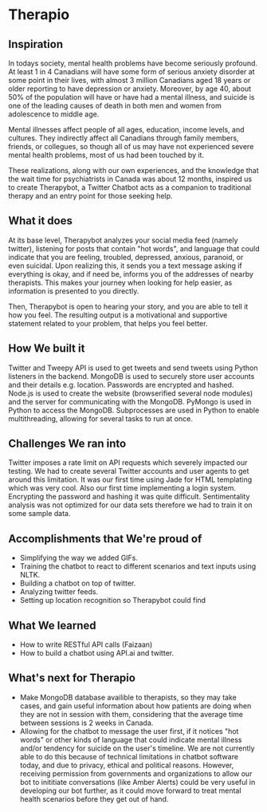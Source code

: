 # Therapio
## Inspiration

In todays society, mental health problems have become seriously profound. At least 1 in 4 Canadians will have some form of serious anxiety disorder at some point in their lives, with almost 3 million Canadians aged 18 years or older reporting to have depression or anxiety. Moreover, by age 40, about 50% of the population will have or have had a mental illness, and suicide is one of the leading causes of death in both men and women from adolescence to middle age.

Mental illnesses affect people of all ages, education, income levels, and cultures. They indirectly affect all Canadians through family members, friends, or collegues, so though all of us may have not experienced severe mental health problems, most of us had been touched by it.

These realizations, along with our own experiences, and the knowledge that the wait time for psychiatrists in Canada was about 12 months, inspired us to create Therapybot, a Twitter Chatbot acts as a companion to traditional therapy and an entry point for those seeking help.

## What it does

At its base level, Therapybot analyzes your social media feed (namely twitter), listening for posts that contain "hot words", and language that could indicate that you are feeling, troubled, depressed, anxious, paranoid, or even suicidal. Upon realizing this, it sends you a text message asking if everything is okay, and if need be, informs you of the addresses of nearby therapists. This makes your journey when looking for help easier, as information is presented to you directly.

Then, Therapybot is open to hearing your story, and you are able to tell it how you feel. The resulting output is a motivational and supportive statement related to your problem, that helps you feel better. 

## How We built it

Twitter and Tweepy API is used to get tweets and send tweets using Python listeners in the backend.
MongoDB is used to securely store user accounts and their details e.g. location. Passwords are encrypted and hashed.
Node.js is used to create the website (browserified several node modules) and the server for communicating with the MongoDB.
PyMongo is used in Python to access the MongoDB.
Subprocesses are used in Python to enable multithreading, allowing for several tasks to run at once.


## Challenges We ran into

Twitter imposes a rate limit on API requests which severely impacted our testing. We had to create several Twitter accounts and user agents to get around this limitation.
It was our first time using Jade for HTML templating which was very cool.
Also our first time implementing a login system. Encrypting the password and hashing it was quite difficult.
Sentimentality analysis was not optimized for our data sets therefore we had to train it on some sample data.

## Accomplishments that We're proud of

* Simplifying the way we added GIFs.
* Training the chatbot to react to different scenarios and text inputs using NLTK.
* Building a chatbot on top of twitter.
* Analyzing twitter feeds.
* Setting up location recognition so Therapybot could find 

## What We learned

* How to write RESTful API calls (Faizaan)
* How to build a chatbot using API.ai and twitter.

## What's next for Therapio

* Make MongoDB database availible to therapists, so they may take cases, and gain useful information about how patients are doing when they are not in session with them, considering that the average time between sessions is 2 weeks in Canada.
* Allowing for the chatbot to message the user first, if it notices "hot words" or other kinds of language that could indicate mental illness and/or tendency for suicide on the user's timeline. We are not currently able to do this because of technical limitations in chatbot software today, and due to privacy, ethical and political reasons. However, receiving permission from governments and organizations to allow our bot to inititiate conversations (like Amber Alerts) could be very useful in developing our bot further, as it could move forward to treat mental health scenarios before they get out of hand.
